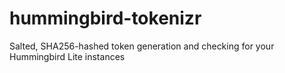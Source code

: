 # hummingbird-tokenizr
Salted, SHA256-hashed token generation and checking for your Hummingbird Lite instances
